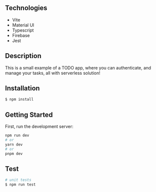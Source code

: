 ## Technologies

- Vite
- Material UI
- Typescript
- Firebase
- Jest

## Description

This is a small example of a TODO app, where you can authenticate, and manage your tasks, all with serverless solution!

## Installation

```bash
$ npm install
```

## Getting Started

First, run the development server:

```bash
npm run dev
# or
yarn dev
# or
pnpm dev
```

## Test

```bash
# unit tests
$ npm run test

```
